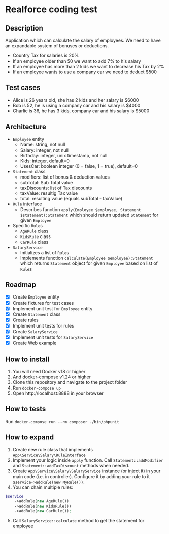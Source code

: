 # Realforce coding test

## Description
Application which can calculate the salary of employees.
We need to have an expandable system of bonuses or deductions.

- Country Tax for salaries is 20%
- If an employee older than 50 we want to add 7% to his salary
- If an employee has more than 2 kids we want to decrease his Tax by 2%
- If an employee wants to use a company car we need to deduct $500

## Test cases
- Alice is 26 years old, she has 2 kids and her salary is $6000
- Bob is 52, he is using a company car and his salary is $4000
- Charlie is 36, he has 3 kids, company car and his salary is $5000

## Architecture
- `Employee` entity
    - Name: string, not null
    - Salary: integer, not null
    - Birthday: integer, unix timestamp, not null
    - Kids: integer, default=0
    - UsesCar: boolean integer (0 = false, 1 = true), default=0
- `Statement` class
    - modifiers: list of bonus & deduction values
    - subTotal: Sub Total value
    - taxDiscounts: list of Tax discounts
    - taxValue: resultig Tax value
    - total: resulting value (equals subTotal - taxValue)
- `Rule` interface
    - Describes function `apply(Employee $employee, Statement $statement):Statement` which should return updated `Statement` for given `Employee`
- Specific `Rule`s
    - `AgeRule` class
    - `KidsRule` class
    - `CarRule` class
- `SalaryService`
    - Initializes a list of `Rule`s
    - Implements function `calculate(Employee $employee):Statement` which returns `Statement` object for given `Employee` based on list of `Rule`s

## Roadmap
- [x] Create `Employee` entity
- [x] Create fixtures for test cases
- [x] Implement unit test for `Employee` entity
- [x] Create `Statement` class
- [x] Create rules
- [x] Implement unit tests for rules
- [x] Create `SalaryService`
- [x] Implement unit tests for `SalaryService`
- [x] Create Web example

## How to install

1. You will need Docker v18 or higher
1. And docker-compose v1.24 or higher
1. Clone this repository and navigate to the project folder
1. Run `docker-compose up`
1. Open http://localhost:8888 in your browser

## How to tests
Run `docker-compose run --rm composer ./bin/phpunit`

## How to expand
1. Create new rule class that implements `App\Service\Salary\RuleInterface`
2. Implement your logic inside `apply` function. Call `Statement::addModifier` and `Statement::addTaxDiscount` methods when needed.
3. Create `App\Service\Salary\SalaryService` instance (or inject it) in your main code (i.e. in controller). Configure it by adding your rule to it `$service->addRule(new MyRule())`.
4. You can chain multiple rules:  
```php
$service
    ->addRule(new AgeRule())
    ->addRule(new KidsRule())
    ->addRule(new CarRule());
```
5. Call `SalaryService::calculate` method to get the statement for employee
